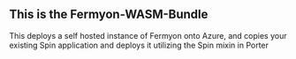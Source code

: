 ## This is the Fermyon-WASM-Bundle
This deploys a self hosted instance of Fermyon onto Azure, and copies your existing Spin application and deploys it utilizing the Spin mixin in Porter 
